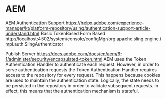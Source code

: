 # AEM
AEM Authentication Support
https://helpx.adobe.com/experience-manager/kt/platform-repository/using/authentication-support-article-understand.html
Basic
TokenBased
Form Based
http://localhost:4502/system/console/configMgr/org.apache.sling.engine.impl.auth.SlingAuthenticator

Publish Server
https://docs.adobe.com/docs/en/aem/6-1/administer/security/encapsulated-token.html
AEM uses the Token Authentication Handler to authenticate each request. However, in order to serve authentication requests the Token Authentication Handler requires access to the repository for every request. This happens because cookies are used to maintain the authentication state. Logically, the state needs to be persisted in the repository in order to validate subsequent requests. In effect, this means that the authentication mechanism is stateful.
